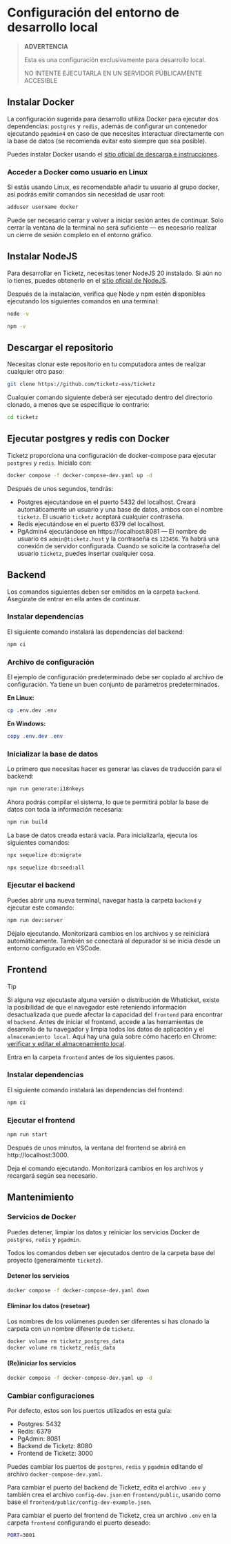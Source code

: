 # Configuración del entorno de desarrollo local

> **ADVERTENCIA**
>
> Esta es una configuración exclusivamente para desarrollo local.
>
> NO INTENTE EJECUTARLA EN UN SERVIDOR PÚBLICAMENTE ACCESIBLE

## Instalar Docker

La configuración sugerida para desarrollo utiliza Docker para ejecutar dos dependencias: `postgres` y `redis`, además de configurar un contenedor ejecutando `pgadmin4` en caso de que necesites interactuar directamente con la base de datos (se recomienda evitar esto siempre que sea posible).

Puedes instalar Docker usando el [sitio oficial de descarga e instrucciones](https://docs.docker.com/engine/install/).

### Acceder a Docker como usuario en Linux

Si estás usando Linux, es recomendable añadir tu usuario al grupo docker, así podrás emitir comandos sin necesidad de usar root:

```bash
adduser username docker
```

Puede ser necesario cerrar y volver a iniciar sesión antes de continuar. Solo cerrar la ventana de la terminal no será suficiente — es necesario realizar un cierre de sesión completo en el entorno gráfico.

## Instalar NodeJS

Para desarrollar en Ticketz, necesitas tener NodeJS 20 instalado. Si aún no lo tienes, puedes obtenerlo en el [sitio oficial de NodeJS](https://nodejs.org/en/download/prebuilt-binaries).

Después de la instalación, verifica que Node y npm estén disponibles ejecutando los siguientes comandos en una terminal:

```bash
node -v

npm -v
```

## Descargar el repositorio

Necesitas clonar este repositorio en tu computadora antes de realizar cualquier otro paso:

```bash
git clone https://github.com/ticketz-oss/ticketz
```

Cualquier comando siguiente deberá ser ejecutado dentro del directorio clonado, a menos que se especifique lo contrario:

```bash
cd ticketz
```

## Ejecutar postgres y redis con Docker

Ticketz proporciona una configuración de docker-compose para ejecutar `postgres` y `redis`. Inícialo con:

```bash
docker compose -f docker-compose-dev.yaml up -d
```

Después de unos segundos, tendrás:

- Postgres ejecutándose en el puerto 5432 del localhost. Creará automáticamente un usuario y una base de datos, ambos con el nombre `ticketz`. El usuario `ticketz` aceptará cualquier contraseña.
- Redis ejecutándose en el puerto 6379 del localhost.
- PgAdmin4 ejecutándose en https://localhost:8081 — El nombre de usuario es `admin@ticketz.host` y la contraseña es `123456`. Ya habrá una conexión de servidor configurada. Cuando se solicite la contraseña del usuario `ticketz`, puedes insertar cualquier cosa.

## Backend

Los comandos siguientes deben ser emitidos en la carpeta `backend`. Asegúrate de entrar en ella antes de continuar.

### Instalar dependencias

El siguiente comando instalará las dependencias del backend:

```bash
npm ci
```

### Archivo de configuración

El ejemplo de configuración predeterminado debe ser copiado al archivo de configuración. Ya tiene un buen conjunto de parámetros predeterminados.

**En Linux:**

```bash
cp .env.dev .env
```

**En Windows:**

```powershell
copy .env.dev .env
```

### Inicializar la base de datos

Lo primero que necesitas hacer es generar las claves de traducción para el backend:

```bash
npm run generate:i18nkeys
```

Ahora podrás compilar el sistema, lo que te permitirá poblar la base de datos con toda la información necesaria:

```bash
npm run build
```

La base de datos creada estará vacía. Para inicializarla, ejecuta los siguientes comandos:

```bash
npx sequelize db:migrate

npx sequelize db:seed:all
```

### Ejecutar el backend

Puedes abrir una nueva terminal, navegar hasta la carpeta `backend` y ejecutar este comando:

```bash
npm run dev:server
```

Déjalo ejecutando. Monitorizará cambios en los archivos y se reiniciará automáticamente. También se conectará al depurador si se inicia desde un entorno configurado en VSCode.

## Frontend

> [!TIP]
> Si alguna vez ejecutaste alguna versión o distribución de Whaticket, existe la posibilidad de que el navegador esté reteniendo información desactualizada que puede afectar la capacidad del `frontend` para encontrar el `backend`. Antes de iniciar el frontend, accede a las herramientas de desarrollo de tu navegador y limpia todos los datos de aplicación y el `almacenamiento local`. Aquí hay una guía sobre cómo hacerlo en Chrome: [verificar y editar el almacenamiento local](https://developer.chrome.com/docs/devtools/storage/localstorage?hl=en-us).

Entra en la carpeta `frontend` antes de los siguientes pasos.

### Instalar dependencias

El siguiente comando instalará las dependencias del frontend:

```bash
npm ci
```

### Ejecutar el frontend

```bash
npm run start
```

Después de unos minutos, la ventana del frontend se abrirá en http://localhost:3000.

Deja el comando ejecutando. Monitorizará cambios en los archivos y recargará según sea necesario.

## Mantenimiento

### Servicios de Docker

Puedes detener, limpiar los datos y reiniciar los servicios Docker de `postgres`, `redis` y `pgadmin`.

Todos los comandos deben ser ejecutados dentro de la carpeta base del proyecto (generalmente `ticketz`).

#### Detener los servicios

```bash
docker compose -f docker-compose-dev.yaml down
```

#### Eliminar los datos (resetear)

Los nombres de los volúmenes pueden ser diferentes si has clonado la carpeta con un nombre diferente de `ticketz`.

```bash
docker volume rm ticketz_postgres_data
docker volume rm ticketz_redis_data
```

#### (Re)iniciar los servicios

```bash
docker compose -f docker-compose-dev.yaml up -d
```

### Cambiar configuraciones

Por defecto, estos son los puertos utilizados en esta guía:

- Postgres: 5432
- Redis: 6379
- PgAdmin: 8081
- Backend de Ticketz: 8080
- Frontend de Ticketz: 3000

Puedes cambiar los puertos de `postgres`, `redis` y `pgadmin` editando el archivo `docker-compose-dev.yaml`.

Para cambiar el puerto del backend de Ticketz, edita el archivo `.env` y también crea el archivo `config-dev.json` en `frontend/public`, usando como base el `frontend/public/config-dev-example.json`.

Para cambiar el puerto del frontend de Ticketz, crea un archivo `.env` en la carpeta `frontend` configurando el puerto deseado:

```bash
PORT=3001
```
